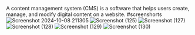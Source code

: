 A content management system (CMS) is a software that helps users create, manage, and modify digital content on a website.
#screenshorts
![Screenshot 2024-10-08 211305](https://github.com/user-attachments/assets/d080f6ec-0bd4-448c-aa1a-dbadfe2eb168)
![Screenshot (125)](https://github.com/user-attachments/assets/2e47951e-b138-4a85-9fb3-2c814b4b1282)
![Screenshot (127)](https://github.com/user-attachments/assets/ce356bca-5422-4e63-b01f-09c0076784ff)
![Screenshot (128)](https://github.com/user-attachments/assets/997df400-407c-4653-a2e4-3c06deaa4494)
![Screenshot (129)](https://github.com/user-attachments/assets/90af3a38-b72c-4153-b27f-3937b2222afd)
![Screenshot (130)](https://github.com/user-attachments/assets/bf7fa4d0-bb55-43f0-adb9-54d9ebf7a019)
